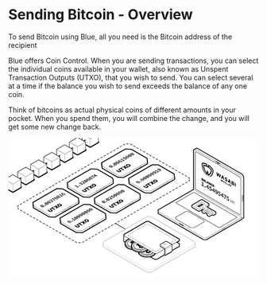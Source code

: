 # Sending Bitcoin - Overview

To send Bitcoin using Blue, all you need is the Bitcoin address of the recipient

Blue offers Coin Control. When you are sending transactions, you can select the individual coins available in your wallet, also known as Unspent Transaction Outputs (UTXO), that you wish to send. You can select several at a time if the balance you wish to send exceeds the balance of any one coin.

Think of bitcoins as actual physical coins of different amounts in your pocket. When you spend them, you will combine the change, and you will get some new change back.

![](../.gitbook/assets/utxo-preview.png)
